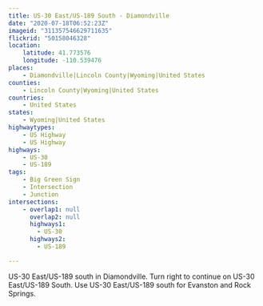 ```yaml
---
title: US-30 East/US-189 South - Diamondville
date: "2020-07-18T06:52:23Z"
imageid: "311357546629711635"
flickrid: "50158046328"
location:
    latitude: 41.773576
    longitude: -110.539476
places:
    - Diamondville|Lincoln County|Wyoming|United States
counties:
    - Lincoln County|Wyoming|United States
countries:
    - United States
states:
    - Wyoming|United States
highwaytypes:
    - US Highway
    - US Highway
highways:
    - US-30
    - US-189
tags:
    - Big Green Sign
    - Intersection
    - Junction
intersections:
    - overlap1: null
      overlap2: null
      highways1:
        - US-30
      highways2:
        - US-189

---
```

US-30 East/US-189 south in Diamondville.  Turn right to continue on US-30 East/US-189 South.  Use US-30 East/US-189 south for Evanston and Rock Springs.
